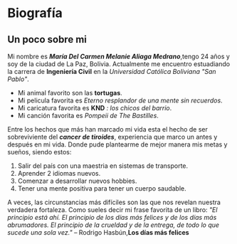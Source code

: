 # Biografía
## Un poco sobre mi
Mi nombre es ***María Del Carmen Melanie Aliaga Medrano***,tengo 24 años y soy de
la ciudad de La Paz, Bolivia. Actualmente me encuentro estuadiando la carrera de 
**Ingeniería Civil** en la *Universidad Católica Boliviana "San Pablo"*. 

- Mi animal favorito son las **tortugas**.
- Mi pelicula favorita es *Eterno resplandor de una mente sin recuerdos*.
- Mi caricatura favorita es **KND** *: los chicos del barrio*.
- Mi canción favorita es *Pompeii de The Bastilles*.

Entre los hechos que más han marcado mi vida esta el hecho de ser sobreviviente
del ***cancer de tiroides***, experiencia que marco un antes y después en mi vida.
Donde pude plantearme de mejor manera mis metas y sueños, siendo estos: 

1. Salir del país con una maestria en sistemas de transporte.
2. Aprender 2 idiomas nuevos.
3. Comenzar a desarrollar nuevos hobbies.
4. Tener una mente positiva para tener un cuerpo saudable.

 A veces, las circunstancias más difíciles son las que nos revelan nuestra verdadera 
fortaleza. Como sueles decir mi frase favorita de un libro: 
*"El principio está ahí. El principio de los días más felices y de los días más abrumadores.*
*El principio de la crueldad y de la entrega, de todo lo que sucede una sola vez."*
 – Rodrigo Hasbún,**Los días más felices**
